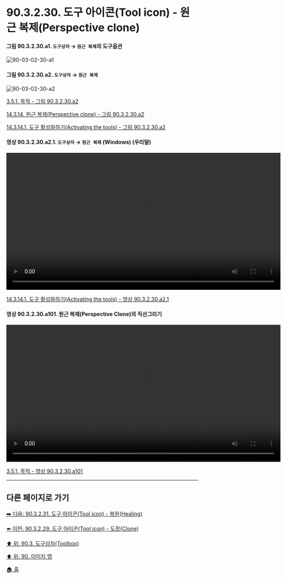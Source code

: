 # 90.3.2.30. 도구 아이콘(Tool icon) - 원근 복제(Perspective clone)

<a id="90-03-02-30-a1"></a>

#### 그림 90.3.2.30.a1. `도구상자` → `원근 복제`의 도구옵션
![90-03-02-30-a1](https://github.com/wonder13662/gimp/assets/15767104/8864cfcc-027c-486b-b7ce-3a607d20e545)

<a id="90-03-02-30-a2"></a>

#### 그림 90.3.2.30.a2. `도구상자` → `원근 복제`
![90-03-02-30-a2](https://github.com/wonder13662/gimp/assets/15767104/1bebe4c7-108c-47be-a1e8-2e6f2e93a8a9)

[3.5.1. 목적 - 그림 90.3.2.30.a2](./03-05-01-intention.md#90-03-02-30-a2)

[14.3.14. 원근 복제(Perspective clone) - 그림 90.3.2.30.a2](./14-03-14-00-perspective-clone.md#90-03-02-30-a2)

[14.3.14.1. 도구 활성화하기(Activating the tools) - 그림 90.3.2.30.a2](./14-03-14-01-activating_the_tool.md#90-03-02-30-a2)

<a id="90-03-02-30-a2-01"></a>

#### 영상 90.3.2.30.a2.1. `도구상자` → `원근 복제` (Windows) (우리말)
<video controls="controls" width="720" src="https://github.com/wonder13662/gimp/assets/15767104/5cddb15d-26e7-4fe3-9e93-a374c7ae6249"></video>

[14.3.14.1. 도구 활성화하기(Activating the tools) - 영상 90.3.2.30.a2.1](./14-03-14-01-activating_the_tool.md#90-03-02-30-a2-01)

<a id="90-03-02-30-a101"></a>

#### 영상 90.3.2.30.a101. 원근 복제(Perspective Clone)의 직선그리기
<video controls="controls" width="720" environment="MacOS:Sonoma 14.2.1 GIMP 2.10.36" src="https://github.com/wonder13662/gimp/assets/15767104/75691a99-5cda-47d2-9be8-31f930883b26"></video>

[3.5.1. 목적 - 영상 90.3.2.30.a101](./03-05-01-intention.md#90-03-02-30-a101)

***

## 다른 페이지로 가기

[➡️ 다음: 90.3.2.31. 도구 아이콘(Tool icon) - 복원(Healing)](./90-03-02-31-healing.md)

[⬅️ 이전: 90.3.2.29. 도구 아이콘(Tool icon) - 도장(Clone)](./90-03-02-29-clone.md)

[⬆️ 위: 90.3. 도구상자(Toolbox)](./90-03-00-toolbox.md)

[⬆️ 위: 90. 이미지 맵](./90-00-image-map.md)

[🏠 홈](./00-home.md)
